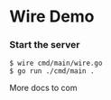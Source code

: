 # Wire Demo

### Start the server
```
$ wire cmd/main/wire.go
$ go run ./cmd/main .
```

More docs to com
